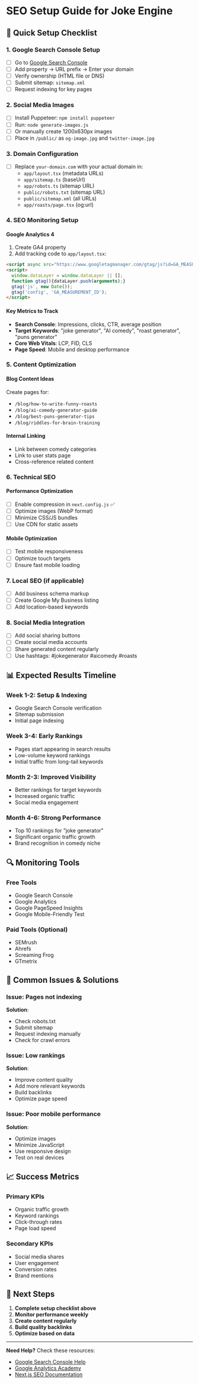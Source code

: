 # SEO Setup Guide for Joke Engine

## 🚀 Quick Setup Checklist

### 1. Google Search Console Setup
- [ ] Go to [Google Search Console](https://search.google.com/search-console)
- [ ] Add property → URL prefix → Enter your domain
- [ ] Verify ownership (HTML file or DNS)
- [ ] Submit sitemap: `sitemap.xml`
- [ ] Request indexing for key pages

### 2. Social Media Images
- [ ] Install Puppeteer: `npm install puppeteer`
- [ ] Run: `node generate-images.js`
- [ ] Or manually create 1200x630px images
- [ ] Place in `/public/` as `og-image.jpg` and `twitter-image.jpg`

### 3. Domain Configuration
- [ ] Replace `your-domain.com` with your actual domain in:
  - `app/layout.tsx` (metadata URLs)
  - `app/sitemap.ts` (baseUrl)
  - `app/robots.ts` (sitemap URL)
  - `public/robots.txt` (sitemap URL)
  - `public/sitemap.xml` (all URLs)
  - `app/roasts/page.tsx` (og:url)

### 4. SEO Monitoring Setup

#### Google Analytics 4
1. Create GA4 property
2. Add tracking code to `app/layout.tsx`:
```html
<script async src="https://www.googletagmanager.com/gtag/js?id=GA_MEASUREMENT_ID"></script>
<script>
  window.dataLayer = window.dataLayer || [];
  function gtag(){dataLayer.push(arguments);}
  gtag('js', new Date());
  gtag('config', 'GA_MEASUREMENT_ID');
</script>
```

#### Key Metrics to Track
- **Search Console**: Impressions, clicks, CTR, average position
- **Target Keywords**: "joke generator", "AI comedy", "roast generator", "puns generator"
- **Core Web Vitals**: LCP, FID, CLS
- **Page Speed**: Mobile and desktop performance

### 5. Content Optimization

#### Blog Content Ideas
Create pages for:
- `/blog/how-to-write-funny-roasts`
- `/blog/ai-comedy-generator-guide`
- `/blog/best-puns-generator-tips`
- `/blog/riddles-for-brain-training`

#### Internal Linking
- Link between comedy categories
- Link to user stats page
- Cross-reference related content

### 6. Technical SEO

#### Performance Optimization
- [ ] Enable compression in `next.config.js` ✅
- [ ] Optimize images (WebP format)
- [ ] Minimize CSS/JS bundles
- [ ] Use CDN for static assets

#### Mobile Optimization
- [ ] Test mobile responsiveness
- [ ] Optimize touch targets
- [ ] Ensure fast mobile loading

### 7. Local SEO (if applicable)
- [ ] Add business schema markup
- [ ] Create Google My Business listing
- [ ] Add location-based keywords

### 8. Social Media Integration
- [ ] Add social sharing buttons
- [ ] Create social media accounts
- [ ] Share generated content regularly
- [ ] Use hashtags: #jokegenerator #aicomedy #roasts

## 📊 Expected Results Timeline

### Week 1-2: Setup & Indexing
- Google Search Console verification
- Sitemap submission
- Initial page indexing

### Week 3-4: Early Rankings
- Pages start appearing in search results
- Low-volume keyword rankings
- Initial traffic from long-tail keywords

### Month 2-3: Improved Visibility
- Better rankings for target keywords
- Increased organic traffic
- Social media engagement

### Month 4-6: Strong Performance
- Top 10 rankings for "joke generator"
- Significant organic traffic growth
- Brand recognition in comedy niche

## 🔍 Monitoring Tools

### Free Tools
- Google Search Console
- Google Analytics
- Google PageSpeed Insights
- Google Mobile-Friendly Test

### Paid Tools (Optional)
- SEMrush
- Ahrefs
- Screaming Frog
- GTmetrix

## 🚨 Common Issues & Solutions

### Issue: Pages not indexing
**Solution**: 
- Check robots.txt
- Submit sitemap
- Request indexing manually
- Check for crawl errors

### Issue: Low rankings
**Solution**:
- Improve content quality
- Add more relevant keywords
- Build backlinks
- Optimize page speed

### Issue: Poor mobile performance
**Solution**:
- Optimize images
- Minimize JavaScript
- Use responsive design
- Test on real devices

## 📈 Success Metrics

### Primary KPIs
- Organic traffic growth
- Keyword rankings
- Click-through rates
- Page load speed

### Secondary KPIs
- Social media shares
- User engagement
- Conversion rates
- Brand mentions

## 🎯 Next Steps

1. **Complete setup checklist above**
2. **Monitor performance weekly**
3. **Create content regularly**
4. **Build quality backlinks**
5. **Optimize based on data**

---

**Need Help?** Check these resources:
- [Google Search Console Help](https://support.google.com/webmasters)
- [Google Analytics Academy](https://analytics.google.com/analytics/academy/)
- [Next.js SEO Documentation](https://nextjs.org/docs/app/building-your-application/optimizing/metadata)
